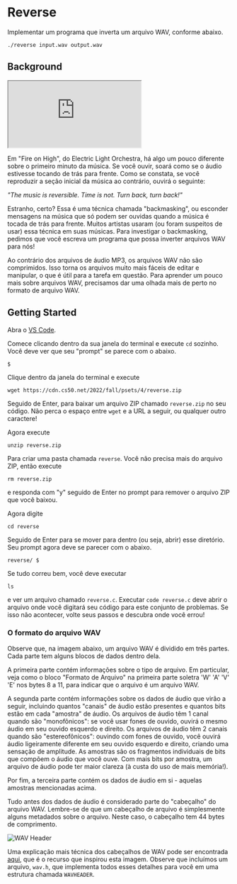 Reverse
=======

Implementar um programa que inverta um arquivo WAV, conforme abaixo.

    ./reverse input.wav output.wav
    

Background
----------

<div class="ratio ratio-16x9" data-video=""><iframe allow="accelerometer; autoplay; encrypted-media; gyroscope; picture-in-picture" allowfullscreen="" class="border" data-video="" src="https://www.youtube.com/embed/J9iyqMwYtG4?modestbranding=0&amp;rel=0&amp;showinfo=0"></iframe></div>


Em "Fire on High", do Electric Light Orchestra, há algo um pouco diferente sobre o primeiro minuto da música. Se você ouvir, soará como se o áudio estivesse tocando de trás para frente. Como se constata, se você reproduzir a seção inicial da música ao contrário, ouvirá o seguinte:

_"The music is reversible. Time is not. Turn back, turn back!"_

Estranho, certo? Essa é uma técnica chamada "backmasking", ou esconder mensagens na música que só podem ser ouvidas quando a música é tocada de trás para frente. Muitos artistas usaram (ou foram suspeitos de usar) essa técnica em suas músicas. Para investigar o backmasking, pedimos que você escreva um programa que possa inverter arquivos WAV para nós!

Ao contrário dos arquivos de áudio MP3, os arquivos WAV não são comprimidos. Isso torna os arquivos muito mais fáceis de editar e manipular, o que é útil para a tarefa em questão. Para aprender um pouco mais sobre arquivos WAV, precisamos dar uma olhada mais de perto no formato de arquivo WAV.

Getting Started
---------------

Abra o [VS Code](https://code.cs50.io/).

Comece clicando dentro da sua janela do terminal e execute `cd` sozinho. Você deve ver que seu "prompt" se parece com o abaixo.

    $
    

Clique dentro da janela do terminal e execute

    wget https://cdn.cs50.net/2022/fall/psets/4/reverse.zip
    

Seguido de Enter, para baixar um arquivo ZIP chamado `reverse.zip` no seu código. Não perca o espaço entre `wget` e a URL a seguir, ou qualquer outro caractere!

Agora execute

    unzip reverse.zip
    

Para criar uma pasta chamada `reverse`. Você não precisa mais do arquivo ZIP, então execute

    rm reverse.zip
    

e responda com "y" seguido de Enter no prompt para remover o arquivo ZIP que você baixou.

Agora digite

    cd reverse
    

Seguido de Enter para se mover para dentro (ou seja, abrir) esse diretório. Seu prompt agora deve se parecer com o abaixo.

    reverse/ $
    

Se tudo correu bem, você deve executar

    ls
    

e ver um arquivo chamado `reverse.c`. Executar `code reverse.c` deve abrir o arquivo onde você digitará seu código para este conjunto de problemas. Se isso não acontecer, volte seus passos e descubra onde você errou!

### O formato do arquivo WAV

Observe que, na imagem abaixo, um arquivo WAV é dividido em três partes. Cada parte tem alguns blocos de dados dentro dela.

A primeira parte contém informações sobre o tipo de arquivo. Em particular, veja como o bloco "Formato de Arquivo" na primeira parte soletra 'W' 'A' 'V' 'E' nos bytes 8 a 11, para indicar que o arquivo é um arquivo WAV.

A segunda parte contém informações sobre os dados de áudio que virão a seguir, incluindo quantos "canais" de áudio estão presentes e quantos bits estão em cada "amostra" de áudio. Os arquivos de áudio têm 1 canal quando são "monofônicos": se você usar fones de ouvido, ouvirá o mesmo áudio em seu ouvido esquerdo e direito. Os arquivos de áudio têm 2 canais quando são "estereofônicos": ouvindo com fones de ouvido, você ouvirá áudio ligeiramente diferente em seu ouvido esquerdo e direito, criando uma sensação de amplitude. As amostras são os fragmentos individuais de bits que compõem o áudio que você ouve. Com mais bits por amostra, um arquivo de áudio pode ter maior clareza (à custa do uso de mais memória!).

Por fim, a terceira parte contém os dados de áudio em si - aquelas amostras mencionadas acima.

Tudo antes dos dados de áudio é considerado parte do "cabeçalho" do arquivo WAV. Lembre-se de que um cabeçalho de arquivo é simplesmente alguns metadados sobre o arquivo. Neste caso, o cabeçalho tem 44 bytes de comprimento.

![WAV Header](https://cs50.harvard.edu/x/2023/psets/4/reverse/WAV_header.png)

Uma explicação mais técnica dos cabeçalhos de WAV pode ser encontrada [aqui](http://soundfile.sapp.org/doc/WaveFormat/), que é o recurso que inspirou esta imagem. Observe que incluímos um arquivo, `wav.h`, que implementa todos esses detalhes para você em uma estrutura chamada `WAVHEADER`.
